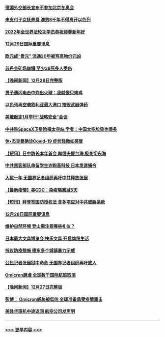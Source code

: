 #### [德国外交部长宣布不参加北京冬奥会](../pages/prog202/a103305835.md?t=12292350) 
#### [未支付子女抚养费 澳男8千年不得离开以色列](../pages/prog202/a103305842.md?t=12292350) 
#### [2022年全世界法轮功学员恭祝师尊新年好](../pages/prog202/a103305495.md?t=12292350) 
#### [12月29日国际重要讯息](../pages/prog202/a103305814.md?t=12292350) 
#### [欧元成“贵元” 流通20年被骂高物价元凶](../pages/prog202/a103305743.md?t=12292350) 
#### [苏丹金矿场崩塌 至少38死多人受伤](../pages/prog202/a103305690.md?t=12292350) 
#### [【晚间新闻】12月28日完整版](../pages/prog202/a103305561.md?t=12292350) 
#### [男子遭闪电击中炸出火球：我就像只烤鸡](../pages/prog202/a103304866.md?t=12292350) 
#### [以色列再空袭叙利亚最大港口 摧毁武器弹药](../pages/prog202/a103305368.md?t=12292350) 
#### [美俄敲定1月举行“战略安全”会谈](../pages/prog202/a103305384.md?t=12292350) 
#### [中共称SpaceX卫星险撞太空站 学者：中国太空垃圾也很多](../pages/prog202/a103305386.md?t=12292350) 
#### [休•杰克曼确诊Covid-19 症状轻微如感冒](../pages/prog202/a103305304.md?t=12292350) 
#### [【短讯】日中防长本年首会 岸信夫提台海 极关切东海](../pages/prog202/a103305156.md?t=12292350) 
#### [中共黑客部队命留学生诈购高科技 日本发逮捕令](../pages/prog202/a103305146.md?t=12292350) 
#### [入狱一年 无国界记者组织再吁中共释放张展](../pages/prog202/a103305179.md?t=12292350) 
#### [【最新疫情】美CDC：染疫隔离减5天](../pages/prog202/a103305167.md?t=12292350) 
#### [【短讯】拜登签国防授权法 含多项应对中共威胁条款](../pages/prog202/a103305158.md?t=12292350) 
#### [12月28日国际重要讯息](../pages/prog202/a103304955.md?t=12292350) 
#### [维护自然环境 登山需注意哪些礼仪？](../pages/prog202/a103304941.md?t=12292350) 
#### [日本最大文具博览会 快乐文具 开启缤纷生活](../pages/prog202/a103304933.md?t=12292350) 
#### [抗议防疫措施 德东多个城镇暴力示威](../pages/prog202/a103304838.md?t=12292350) 
#### [公民记者张展狱中命危 无国界记者组织再吁放人](../pages/prog202/a103304827.md?t=12292350) 
#### [Omicron肆虐 全球数千国际航班取消](../pages/prog202/a103304736.md?t=12292350) 
#### [【晚间新闻】12月27日完整版](../pages/prog202/a103304702.md?t=12292350) 
#### [彭博： Omicron威胁被低估 全球准备承受疫情重击](../pages/prog202/a103304565.md?t=12292350) 
#### [美赴华班机中途返回 航空公司发声明](../pages/prog202/a103304690.md?t=12292350) 

----
#### [ >>> 更早内容 <<< ](../indexes/prog202-earlier.md)
